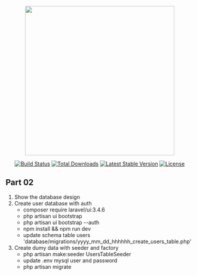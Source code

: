 <p align="center"><a href="https://laravel.com" target="_blank"><img src="https://raw.githubusercontent.com/laravel/art/master/logo-lockup/5%20SVG/2%20CMYK/1%20Full%20Color/laravel-logolockup-cmyk-red.svg" width="400"></a></p>

<p align="center">
<a href="https://travis-ci.org/laravel/framework"><img src="https://travis-ci.org/laravel/framework.svg" alt="Build Status"></a>
<a href="https://packagist.org/packages/laravel/framework"><img src="https://img.shields.io/packagist/dt/laravel/framework" alt="Total Downloads"></a>
<a href="https://packagist.org/packages/laravel/framework"><img src="https://img.shields.io/packagist/v/laravel/framework" alt="Latest Stable Version"></a>
<a href="https://packagist.org/packages/laravel/framework"><img src="https://img.shields.io/packagist/l/laravel/framework" alt="License"></a>
</p>

## Part 02
1. Show the database design
2. Create user database with auth
    * composer require laravel/ui:3.4.6
    * php artisan ui bootstrap
    * php artisan ui bootstrap --auth
    * npm install && npm run dev
    * update schema table users 'database/migrations/yyyy_mm_dd_hhhhhh_create_users_table.php'
3. Create dumy data with seeder and factory
    * php artisan make:seeder UsersTableSeeder
    * update .env mysql user and password
    * php artisan migrate